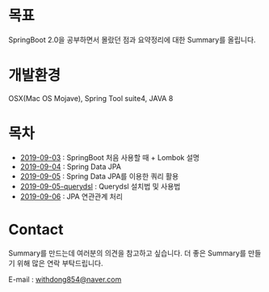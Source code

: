# 목표

SpringBoot 2.0을 공부하면서 몰랐던 점과 요약정리에 대한 Summary를 올립니다.

# 개발환경

OSX(Mac OS Mojave), Spring Tool suite4, JAVA 8 

# 목차 

- [2019-09-03](https://github.com/Djunnni/Springboot-Summary/blob/master/2019-09-03.md) : SpringBoot 처음 사용할 때 + Lombok 설명
- [2019-09-04](https://github.com/Djunnni/Springboot-Summary/blob/master/2019-09-04.md) : Spring Data JPA 
- [2019-09-05](https://github.com/Djunnni/Springboot-Summary/blob/master/2019-09-05.md) : Spring Data JPA를 이용한 쿼리 활용
- [2019-09-05-querydsl](https://github.com/Djunnni/Springboot-Summary/blob/master/2019-09-05-querydsl.md) : Querydsl 설치법 및 사용법 
- [2019-09-06](#) : JPA 연관관계 처리

# Contact

Summary를 만드는데 여러분의 의견을 참고하고 싶습니다. 더 좋은 Summary를 만들기 위해 많은 연락 부탁드립니다.

E-mail : withdong854@naver.com
